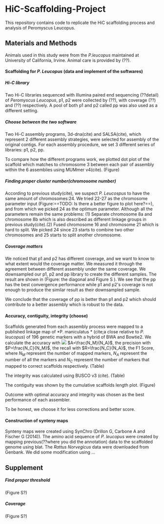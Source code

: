 # HiC-Scaffolding-Project
This repository contains code to replicate the HiC scaffolding process and analysis of Peromyscus Leucopus.

## Materials and Methods
Animals used in this study were from the *P.leucopus* maintained at University of California, Irvine. Animal care is provided by (??).

#### Scaffolding for *P. Leucopus* (data and implement of the softwares)
##### Hi-C library
Two Hi-C libraries sequenced with Illumina paired end sequencing (??detail) of *Peromyscus Leucopus*, p1, p2 were collected by (??), with coverage (??) and (??) respectively. A pool of both p1 and p2 called pp was also used as a different setting. 

##### Choose between the two software
Two Hi-C assembly programs, 3d-dna(cite) and SALSA(cite), which represent 2 different assembly strategies, were selected for assembly of the original contigs. For each assembly procedure, we set 3 different series of libraries: p1, p2, pp.

To compare how the different programs work, we plotted dot plot of the scaffold which matches to chromosome 3 between each pair of assembly within the 6 assemblies using MUMmer v4(cite). (Figure)


##### Finding proper cluster number(chromosome number)
According to previous study(cite), we suspect *P. Leucospus* to have the same amount of chromosomes:24. We tried 22-27 as the chromosome parameter input (Figure:==TODO: Is there a better figure to plot here?==), and from which we picked 24 as the optimum parameter. Although all the parameters remain the same problems: (1) Separate chromosome 8a and chromosome 8b which is also described as different linkage groups in previous study(cite).(2) Fused chromosome 16 and chromosome 21 which is hard to split. We picked 24 since 23 starts to combine two other chromosomes and 25 starts to split another chromosome. 

##### Coverage matters
We noticed that p1 and p2 has different coverage, and we want to know to what extent would the coverage matter. We measured it through the agreement between different assembly under the same coverage. We downsampled our p1, p2 and pp library to create the different samples. The result are shown in (Figure: the diagonal and Figure S ). We see that the pp has the best convergence performance while p1 and p2's coverage is not enough to produce the similar result as their downsampled sample.

We conclude that the coverage of pp is better than p1 and p2 which should contribute to a better assembly which is robust to the data.

#### Accuracy, contiguity, integrity (choose)
Scaffolds generated from each assembly process were mapped to a published linkage map of *P. maniculatus * (cite;a close relative to *P. leucopus*) of 196 genetic markers with a hybrid of BWA and Bowtie2. We calculate the accuracy with 
<img src="http://chart.googleapis.com/chart?cht=tx&chl=\Large A=\frac{N_M}{N_A}" style="border:none;">
$A=\frac{N_M}{N_A}$, the  precision with $P=\frac{N_C}{N_M}$, the recall with $R=\frac{N_C}{N_A}$, the F1 Score, where $N_M$ represent the number of mapped markers, $N_A$ represent the number of all the markers and $N_C$ represent the number of markers that mapped to correct scaffolds respectively. (Table)

The integrity was calculated using BUSCO v3 (cite). (Table)

The contiguity was shown by the cumulative scaffolds length plot. (Figure)

Outcome with optimal accuracy and integrity was chosen as the best performance of each assembler.

To be honest, we choose it for less corrections and better score.

#### Construction of synteny maps
Synteny maps were created using SynChro (Drillon G, Carbone A and Fischer G (2014)). The amino acid sequence of *P. leucopus* were created by mapping previous(??where you did the annotation) data to the scaffolded genome using blat. The *Rattus Norvegicus* data were downloaded from Genbank. We did some modification using ...




## Supplement
##### Find proper threshold
(Figure S?)

##### Coverage
(Figure S?)

